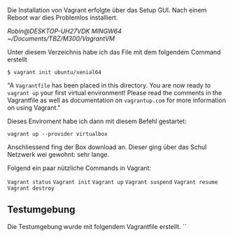 Die Installation von Vagrant erfolgte über das Setup GUI. Nach einem Reboot war dies Problemlos installiert. 

*Robin@DESKTOP-UH27VDK MINGW64 ~/Documents/TBZ/M300/VagrantVM*

Unter diesem Verzeichnis habe ich das File mit dem folgendem Command erstellt

`$ vagrant init ubuntu/xenial64`


"A `Vagrantfile` has been placed in this directory. You are now
ready to `vagrant up` your first virtual environment! Please read
the comments in the Vagrantfile as well as documentation on
`vagrantup.com` for more information on using Vagrant."

Dieses Enviroment habe ich dann mit diesem Befehl gestartet: 

`vagrant up --provider virtualbox`

Anschliessend fing der Box download an. Dieser ging über das Schul Netzwerk wei gewohnt: sehr lange. 

Folgend ein paar nützliche Commands in Vagrant: 

`Vagrant status`
`Vagrant init`
`Vagrant up`
`Vagrant suspend`
`Vagrant resume`
`Vagrant destroy`


## Testumgebung

Die Testumgebung wurde mit folgendem Vagrantfile erstellt. 
``
